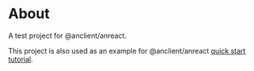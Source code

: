# About

A test project for @anclient/anreact.

This project is also used as an example for @anclient/anreact
[quick start tutorial][def].

[def]: https://odys-z.github.io/Anclient/starter/client.html#js-quick-start